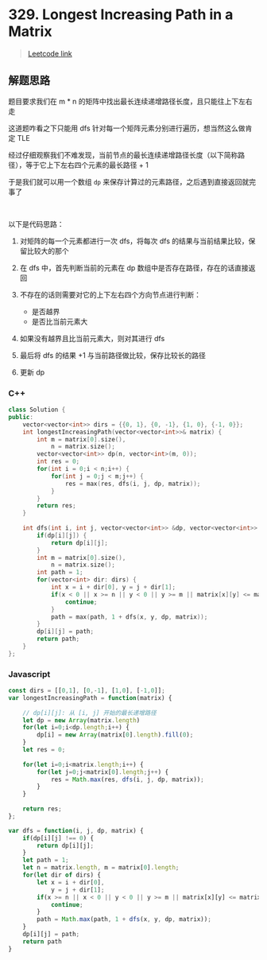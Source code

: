 # 329. Longest Increasing Path in a Matrix

> [Leetcode link](https://leetcode.com/problems/longest-increasing-path-in-a-matrix/)



## 解题思路

题目要求我们在 m * n 的矩阵中找出最长连续递增路径长度，且只能往上下左右走

这道题咋看之下只能用 dfs 针对每一个矩阵元素分别进行遍历，想当然这么做肯定 TLE

经过仔细观察我们不难发现，当前节点的最长连续递增路径长度（以下简称路径），等于它上下左右四个元素的最长路径 + 1

于是我们就可以用一个数组 `dp` 来保存计算过的元素路径，之后遇到直接返回就完事了

<br />

以下是代码思路：

1. 对矩阵的每一个元素都进行一次 dfs，将每次 dfs 的结果与当前结果比较，保留比较大的那个
2. 在 dfs 中，首先判断当前的元素在 dp 数组中是否存在路径，存在的话直接返回
3. 不存在的话则需要对它的上下左右四个方向节点进行判断：
   - 是否越界
   - 是否比当前元素大

4. 如果没有越界且比当前元素大，则对其进行 dfs
5. 最后将 dfs 的结果 +1 与当前路径做比较，保存比较长的路径
6. 更新 dp



### C++

```cpp
class Solution {
public:
    vector<vector<int>> dirs = {{0, 1}, {0, -1}, {1, 0}, {-1, 0}};
    int longestIncreasingPath(vector<vector<int>>& matrix) {
        int m = matrix[0].size(),
            n = matrix.size();
        vector<vector<int>> dp(n, vector<int>(m, 0));
        int res = 0;
        for(int i = 0;i < n;i++) {
            for(int j = 0;j < m;j++) {
                res = max(res, dfs(i, j, dp, matrix));
            }
        }
        return res;
    }
    
    int dfs(int i, int j, vector<vector<int>> &dp, vector<vector<int>> &matrix) {
        if(dp[i][j]) {
            return dp[i][j];
        }
        int m = matrix[0].size(),
            n = matrix.size();
        int path = 1;
        for(vector<int> dir: dirs) {
            int x = i + dir[0], y = j + dir[1];
            if(x < 0 || x >= n || y < 0 || y >= m || matrix[x][y] <= matrix[i][j]) {
                continue;
            }
            path = max(path, 1 + dfs(x, y, dp, matrix));
        }
        dp[i][j] = path;
        return path;
    }
};
```



### Javascript

```js
const dirs = [[0,1], [0,-1], [1,0], [-1,0]];
var longestIncreasingPath = function(matrix) {
    
    // dp[i][j]: 从 [i, j] 开始的最长递增路径
    let dp = new Array(matrix.length)
    for(let i=0;i<dp.length;i++) {
        dp[i] = new Array(matrix[0].length).fill(0);
    }
    let res = 0;
    
    for(let i=0;i<matrix.length;i++) {
        for(let j=0;j<matrix[0].length;j++) {
            res = Math.max(res, dfs(i, j, dp, matrix));
        }
    }
    
    return res;
};

var dfs = function(i, j, dp, matrix) {
    if(dp[i][j] !== 0) {
        return dp[i][j];
    }
    let path = 1;
    let n = matrix.length, m = matrix[0].length;
    for(let dir of dirs) {
        let x = i + dir[0],
            y = j + dir[1];
        if(x >= n || x < 0 || y < 0 || y >= m || matrix[x][y] <= matrix[i][j] ) {
            continue;
        }
        path = Math.max(path, 1 + dfs(x, y, dp, matrix));
    }
    dp[i][j] = path;
    return path
}
```

